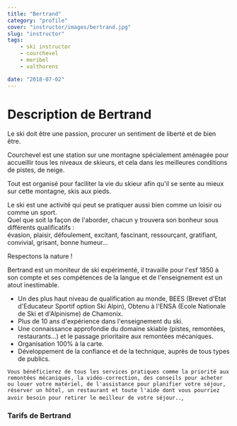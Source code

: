 ```yaml
---
title: "Bertrand"
category: "profile"
cover: "instructor/images/bertrand.jpg"
slug: "instructor"
tags:
    - ski instructor
    - courchevel
    - meribel
    - valthorens

date: "2018-07-02"
---
```


# Description de Bertrand

Le ski doit être une passion, procurer un sentiment de liberté et de bien être.  

Courchevel est une station sur une montagne spécialement aménagée pour accueillir tous les niveaux de skieurs, et cela dans les meilleures conditions de pistes, de neige.  
 
Tout est organisé pour faciliter la vie du skieur afin qu'il se sente au mieux sur cette montagne, skis aux pieds.   

Le ski est une activité qui peut se pratiquer aussi bien comme un loisir ou comme un sport.  
Quel que soit la façon de l'aborder, chacun y trouvera son bonheur sous différents qualificatifs :  
évasion, plaisir, défoulement, excitant, fascinant, ressourçant, gratifiant, convivial, grisant, bonne humeur...

Respectons la nature !

Bertrand est un moniteur de ski expérimenté, il travaille pour l'esf 1850 à son compte et ses compétences de la langue et de l'enseignement est un atout inestimable.  

* Un des plus haut niveau de qualification au monde, BEES (Brevet d'Etat d'Educateur Sportif option Ski Alpin), Obtenu à l'ENSA (Ecole Nationale de Ski et d'Alpinisme) de Chamonix.
* Plus de 10 ans d'expérience dans l'enseignement du ski.
* Une connaissance approfondie du domaine skiable (pistes, remontées, restaurants...) et le passage prioritaire aux remontées mécaniques. 
* Organisation 100% à la carte. 
* Développement de la confiance et de la technique, auprès de tous types de publics.

`Vous bénéficierez de tous les services pratiques comme la priorité aux remontées mécaniques, la vidéo-correction, des conseils pour acheter ou louer votre matériel, de l'assistance pour planifier votre séjour, réserver un hôtel, un restaurant et toute l'aide dont vous pourriez avoir besoin pour retirer le meilleur de votre séjour..`,

### Tarifs de Bertrand


